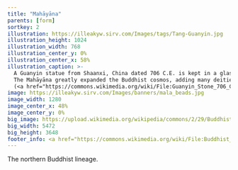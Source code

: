 ```yaml
---
title: "Mahāyāna"
parents: [form]
sortkey: 2
illustration: https://illeakyw.sirv.com/Images/tags/Tang-Guanyin.jpg
illustration_height: 1024
illustration_width: 768
illustration_center_y: 0%
illustration_center_x: 58%
illustration_caption: >-
  A Guanyin statue from Shaanxi, China dated 706 C.E. is kept in a glass case.
  The Mahāyāna greatly expanded the Buddhist cosmos, adding many deities, Bodhisattvas, and Buddhas in a vast pantheon populating an infinite, interpenetrating multiverse. 
  (<a href="https://commons.wikimedia.org/wiki/File:Guanyin_Stone_706_CE_Tang_Dynasty_Shaanxi_Province_China.jpg">Mary Harrsch</a>, <a href="https://creativecommons.org/licenses/by-sa/4.0/deed.en">CC BY-SA 4.0</a>)
image: https://illeakyw.sirv.com/Images/banners/mala_beads.jpg
image_width: 1280
image_center_x: 48%
image_center_y: 0%
big_image: https://upload.wikimedia.org/wikipedia/commons/2/29/Buddhist_mala_beads_in_nun%27s_hand.jpg
big_width: 5472
big_height: 3648
footer_info: <a href="https://commons.wikimedia.org/wiki/File:Buddhist_mala_beads_in_nun%27s_hand.jpg">Beelerb</a>, <a href="https://creativecommons.org/licenses/by-sa/3.0">CC BY-SA 3.0</a>
---
```


The northern Buddhist lineage.
